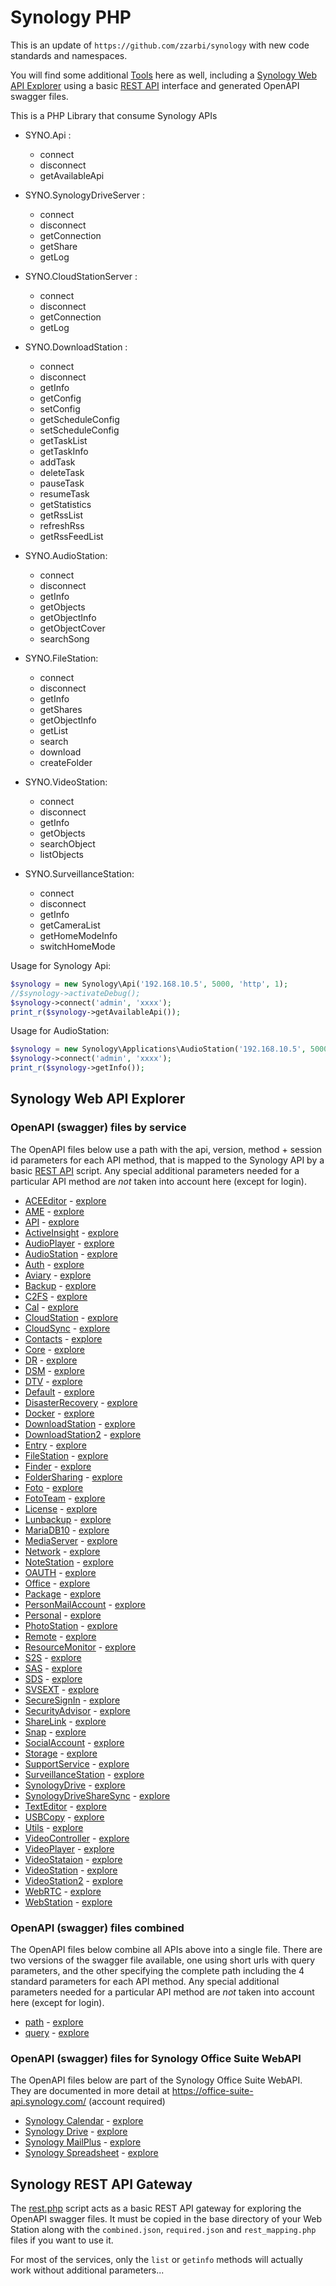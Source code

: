 # Synology PHP

This is an update of ``https://github.com/zzarbi/synology`` with new code standards and namespaces.

You will find some additional [Tools](./tools/) here as well, including a [Synology Web API Explorer](https://github.mikespub.net/synology/tools/index.html) using a basic [REST API](./tools/rest.php) interface and generated OpenAPI swagger files.

This is a PHP Library that consume Synology APIs

* SYNO.Api :
    * connect
    * disconnect
    * getAvailableApi

* SYNO.SynologyDriveServer :
    * connect
    * disconnect
    * getConnection
    * getShare
    * getLog

* SYNO.CloudStationServer :
    * connect
    * disconnect
    * getConnection
    * getLog

* SYNO.DownloadStation :
    * connect
    * disconnect
    * getInfo
    * getConfig
    * setConfig
    * getScheduleConfig
    * setScheduleConfig
    * getTaskList
    * getTaskInfo
    * addTask
    * deleteTask
    * pauseTask
    * resumeTask
    * getStatistics
    * getRssList
    * refreshRss
    * getRssFeedList

* SYNO.AudioStation:
    * connect
    * disconnect
    * getInfo
    * getObjects
    * getObjectInfo
    * getObjectCover
    * searchSong
    
* SYNO.FileStation:
    * connect
    * disconnect
    * getInfo
    * getShares
    * getObjectInfo
    * getList
    * search
    * download
    * createFolder
    
* SYNO.VideoStation:
    * connect
    * disconnect
    * getInfo
    * getObjects
    * searchObject
    * listObjects
    
* SYNO.SurveillanceStation:
    * connect
    * disconnect
    * getInfo
    * getCameraList
    * getHomeModeInfo
    * switchHomeMode

Usage for Synology Api:
```php
$synology = new Synology\Api('192.168.10.5', 5000, 'http', 1);
//$synology->activateDebug();
$synology->connect('admin', 'xxxx');
print_r($synology->getAvailableApi());
``` 
 
Usage for AudioStation:
```php
$synology = new Synology\Applications\AudioStation('192.168.10.5', 5000, 'http', 1);
$synology->connect('admin', 'xxxx');
print_r($synology->getInfo());
```

## Synology Web API Explorer

### OpenAPI (swagger) files by service

The OpenAPI files below use a path with the api, version, method + session id parameters for each API method, that is mapped to the Synology API by a basic [REST API](./tools/rest.php) script. Any special additional parameters needed for a particular API method are *not* taken into account here (except for login).

- [ACEEditor](./tools/swagger/ACEEditor.yaml) - [explore](https://github.mikespub.net/synology/tools/index.html?urls.primaryName=ACEEditor)
- [AME](./tools/swagger/AME.yaml) - [explore](https://github.mikespub.net/synology/tools/index.html?urls.primaryName=AME)
- [API](./tools/swagger/API.yaml) - [explore](https://github.mikespub.net/synology/tools/index.html?urls.primaryName=API)
- [ActiveInsight](./tools/swagger/ActiveInsight.yaml) - [explore](https://github.mikespub.net/synology/tools/index.html?urls.primaryName=ActiveInsight)
- [AudioPlayer](./tools/swagger/AudioPlayer.yaml) - [explore](https://github.mikespub.net/synology/tools/index.html?urls.primaryName=AudioPlayer)
- [AudioStation](./tools/swagger/AudioStation.yaml) - [explore](https://github.mikespub.net/synology/tools/index.html?urls.primaryName=AudioStation)
- [Auth](./tools/swagger/Auth.yaml) - [explore](https://github.mikespub.net/synology/tools/index.html?urls.primaryName=Auth)
- [Aviary](./tools/swagger/Aviary.yaml) - [explore](https://github.mikespub.net/synology/tools/index.html?urls.primaryName=Aviary)
- [Backup](./tools/swagger/Backup.yaml) - [explore](https://github.mikespub.net/synology/tools/index.html?urls.primaryName=Backup)
- [C2FS](./tools/swagger/C2FS.yaml) - [explore](https://github.mikespub.net/synology/tools/index.html?urls.primaryName=C2FS)
- [Cal](./tools/swagger/Cal.yaml) - [explore](https://github.mikespub.net/synology/tools/index.html?urls.primaryName=Cal)
- [CloudStation](./tools/swagger/CloudStation.yaml) - [explore](https://github.mikespub.net/synology/tools/index.html?urls.primaryName=CloudStation)
- [CloudSync](./tools/swagger/CloudSync.yaml) - [explore](https://github.mikespub.net/synology/tools/index.html?urls.primaryName=CloudSync)
- [Contacts](./tools/swagger/Contacts.yaml) - [explore](https://github.mikespub.net/synology/tools/index.html?urls.primaryName=Contacts)
- [Core](./tools/swagger/Core.yaml) - [explore](https://github.mikespub.net/synology/tools/index.html?urls.primaryName=Core)
- [DR](./tools/swagger/DR.yaml) - [explore](https://github.mikespub.net/synology/tools/index.html?urls.primaryName=DR)
- [DSM](./tools/swagger/DSM.yaml) - [explore](https://github.mikespub.net/synology/tools/index.html?urls.primaryName=DSM)
- [DTV](./tools/swagger/DTV.yaml) - [explore](https://github.mikespub.net/synology/tools/index.html?urls.primaryName=DTV)
- [Default](./tools/swagger/Default.yaml) - [explore](https://github.mikespub.net/synology/tools/index.html?urls.primaryName=Default)
- [DisasterRecovery](./tools/swagger/DisasterRecovery.yaml) - [explore](https://github.mikespub.net/synology/tools/index.html?urls.primaryName=DisasterRecovery)
- [Docker](./tools/swagger/Docker.yaml) - [explore](https://github.mikespub.net/synology/tools/index.html?urls.primaryName=Docker)
- [DownloadStation](./tools/swagger/DownloadStation.yaml) - [explore](https://github.mikespub.net/synology/tools/index.html?urls.primaryName=DownloadStation)
- [DownloadStation2](./tools/swagger/DownloadStation2.yaml) - [explore](https://github.mikespub.net/synology/tools/index.html?urls.primaryName=DownloadStation2)
- [Entry](./tools/swagger/Entry.yaml) - [explore](https://github.mikespub.net/synology/tools/index.html?urls.primaryName=Entry)
- [FileStation](./tools/swagger/FileStation.yaml) - [explore](https://github.mikespub.net/synology/tools/index.html?urls.primaryName=FileStation)
- [Finder](./tools/swagger/Finder.yaml) - [explore](https://github.mikespub.net/synology/tools/index.html?urls.primaryName=Finder)
- [FolderSharing](./tools/swagger/FolderSharing.yaml) - [explore](https://github.mikespub.net/synology/tools/index.html?urls.primaryName=FolderSharing)
- [Foto](./tools/swagger/Foto.yaml) - [explore](https://github.mikespub.net/synology/tools/index.html?urls.primaryName=Foto)
- [FotoTeam](./tools/swagger/FotoTeam.yaml) - [explore](https://github.mikespub.net/synology/tools/index.html?urls.primaryName=FotoTeam)
- [License](./tools/swagger/License.yaml) - [explore](https://github.mikespub.net/synology/tools/index.html?urls.primaryName=License)
- [Lunbackup](./tools/swagger/Lunbackup.yaml) - [explore](https://github.mikespub.net/synology/tools/index.html?urls.primaryName=Lunbackup)
- [MariaDB10](./tools/swagger/MariaDB10.yaml) - [explore](https://github.mikespub.net/synology/tools/index.html?urls.primaryName=MariaDB10)
- [MediaServer](./tools/swagger/MediaServer.yaml) - [explore](https://github.mikespub.net/synology/tools/index.html?urls.primaryName=MediaServer)
- [Network](./tools/swagger/Network.yaml) - [explore](https://github.mikespub.net/synology/tools/index.html?urls.primaryName=Network)
- [NoteStation](./tools/swagger/NoteStation.yaml) - [explore](https://github.mikespub.net/synology/tools/index.html?urls.primaryName=NoteStation)
- [OAUTH](./tools/swagger/OAUTH.yaml) - [explore](https://github.mikespub.net/synology/tools/index.html?urls.primaryName=OAUTH)
- [Office](./tools/swagger/Office.yaml) - [explore](https://github.mikespub.net/synology/tools/index.html?urls.primaryName=Office)
- [Package](./tools/swagger/Package.yaml) - [explore](https://github.mikespub.net/synology/tools/index.html?urls.primaryName=Package)
- [PersonMailAccount](./tools/swagger/PersonMailAccount.yaml) - [explore](https://github.mikespub.net/synology/tools/index.html?urls.primaryName=PersonMailAccount)
- [Personal](./tools/swagger/Personal.yaml) - [explore](https://github.mikespub.net/synology/tools/index.html?urls.primaryName=Personal)
- [PhotoStation](./tools/swagger/PhotoStation.yaml) - [explore](https://github.mikespub.net/synology/tools/index.html?urls.primaryName=PhotoStation)
- [Remote](./tools/swagger/Remote.yaml) - [explore](https://github.mikespub.net/synology/tools/index.html?urls.primaryName=Remote)
- [ResourceMonitor](./tools/swagger/ResourceMonitor.yaml) - [explore](https://github.mikespub.net/synology/tools/index.html?urls.primaryName=ResourceMonitor)
- [S2S](./tools/swagger/S2S.yaml) - [explore](https://github.mikespub.net/synology/tools/index.html?urls.primaryName=S2S)
- [SAS](./tools/swagger/SAS.yaml) - [explore](https://github.mikespub.net/synology/tools/index.html?urls.primaryName=SAS)
- [SDS](./tools/swagger/SDS.yaml) - [explore](https://github.mikespub.net/synology/tools/index.html?urls.primaryName=SDS)
- [SVSEXT](./tools/swagger/SVSEXT.yaml) - [explore](https://github.mikespub.net/synology/tools/index.html?urls.primaryName=SVSEXT)
- [SecureSignIn](./tools/swagger/SecureSignIn.yaml) - [explore](https://github.mikespub.net/synology/tools/index.html?urls.primaryName=SecureSignIn)
- [SecurityAdvisor](./tools/swagger/SecurityAdvisor.yaml) - [explore](https://github.mikespub.net/synology/tools/index.html?urls.primaryName=SecurityAdvisor)
- [ShareLink](./tools/swagger/ShareLink.yaml) - [explore](https://github.mikespub.net/synology/tools/index.html?urls.primaryName=ShareLink)
- [Snap](./tools/swagger/Snap.yaml) - [explore](https://github.mikespub.net/synology/tools/index.html?urls.primaryName=Snap)
- [SocialAccount](./tools/swagger/SocialAccount.yaml) - [explore](https://github.mikespub.net/synology/tools/index.html?urls.primaryName=SocialAccount)
- [Storage](./tools/swagger/Storage.yaml) - [explore](https://github.mikespub.net/synology/tools/index.html?urls.primaryName=Storage)
- [SupportService](./tools/swagger/SupportService.yaml) - [explore](https://github.mikespub.net/synology/tools/index.html?urls.primaryName=SupportService)
- [SurveillanceStation](./tools/swagger/SurveillanceStation.yaml) - [explore](https://github.mikespub.net/synology/tools/index.html?urls.primaryName=SurveillanceStation)
- [SynologyDrive](./tools/swagger/SynologyDrive.yaml) - [explore](https://github.mikespub.net/synology/tools/index.html?urls.primaryName=SynologyDrive)
- [SynologyDriveShareSync](./tools/swagger/SynologyDriveShareSync.yaml) - [explore](https://github.mikespub.net/synology/tools/index.html?urls.primaryName=SynologyDriveShareSync)
- [TextEditor](./tools/swagger/TextEditor.yaml) - [explore](https://github.mikespub.net/synology/tools/index.html?urls.primaryName=TextEditor)
- [USBCopy](./tools/swagger/USBCopy.yaml) - [explore](https://github.mikespub.net/synology/tools/index.html?urls.primaryName=USBCopy)
- [Utils](./tools/swagger/Utils.yaml) - [explore](https://github.mikespub.net/synology/tools/index.html?urls.primaryName=Utils)
- [VideoController](./tools/swagger/VideoController.yaml) - [explore](https://github.mikespub.net/synology/tools/index.html?urls.primaryName=VideoController)
- [VideoPlayer](./tools/swagger/VideoPlayer.yaml) - [explore](https://github.mikespub.net/synology/tools/index.html?urls.primaryName=VideoPlayer)
- [VideoStataion](./tools/swagger/VideoStataion.yaml) - [explore](https://github.mikespub.net/synology/tools/index.html?urls.primaryName=VideoStataion)
- [VideoStation](./tools/swagger/VideoStation.yaml) - [explore](https://github.mikespub.net/synology/tools/index.html?urls.primaryName=VideoStation)
- [VideoStation2](./tools/swagger/VideoStation2.yaml) - [explore](https://github.mikespub.net/synology/tools/index.html?urls.primaryName=VideoStation2)
- [WebRTC](./tools/swagger/WebRTC.yaml) - [explore](https://github.mikespub.net/synology/tools/index.html?urls.primaryName=WebRTC)
- [WebStation](./tools/swagger/WebStation.yaml) - [explore](https://github.mikespub.net/synology/tools/index.html?urls.primaryName=WebStation)

### OpenAPI (swagger) files combined

The OpenAPI files below combine all APIs above into a single file. There are two versions of the swagger file available, one using short urls with query parameters, and the other specifying the complete path including the 4 standard parameters for each API method. Any special additional parameters needed for a particular API method are *not* taken into account here (except for login).

- [path](./tools/swagger/path.yaml) - [explore](https://github.mikespub.net/synology/tools/index.html?urls.primaryName=path)
- [query](./tools/swagger/query.yaml) - [explore](https://github.mikespub.net/synology/tools/index.html?urls.primaryName=query)

### OpenAPI (swagger) files for Synology Office Suite WebAPI

The OpenAPI files below are part of the Synology Office Suite WebAPI. They are documented in more detail at https://office-suite-api.synology.com/ (account required)

- [Synology Calendar](./tools/swagger/Synology_Calendar.json) - [explore](https://github.mikespub.net/synology/tools/index.html?urls.primaryName=Synology_Calendar)
- [Synology Drive](./tools/swagger/Synology_Drive.json) - [explore](https://github.mikespub.net/synology/tools/index.html?urls.primaryName=Synology_Drive)
- [Synology MailPlus](./tools/swagger/Synology_MailPlus.json) - [explore](https://github.mikespub.net/synology/tools/index.html?urls.primaryName=Synology_MailPlus)
- [Synology Spreadsheet](./tools/swagger/Synology_Spreadsheet.json) - [explore](https://github.mikespub.net/synology/tools/index.html?urls.primaryName=Synology_Spreadsheet)


## Synology REST API Gateway

The [rest.php](./tools/rest.php) script acts as a basic REST API gateway for exploring the OpenAPI swagger files. It must be copied in the base directory of your Web Station along with the `combined.json`, `required.json` and `rest_mapping.php` files if you want to use it.

For most of the services, only the `list` or `getinfo` methods will actually work without additional parameters...
